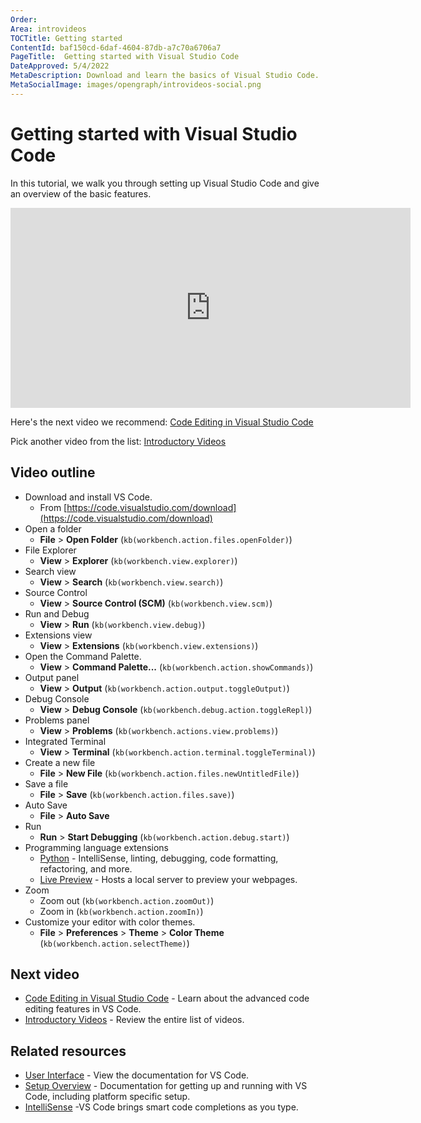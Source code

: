 ```yaml
---
Order:
Area: introvideos
TOCTitle: Getting started
ContentId: baf150cd-6daf-4604-87db-a7c70a6706a7
PageTitle:  Getting started with Visual Studio Code
DateApproved: 5/4/2022
MetaDescription: Download and learn the basics of Visual Studio Code.
MetaSocialImage: images/opengraph/introvideos-social.png
---
```

# Getting started with Visual Studio Code

In this tutorial, we walk you through setting up Visual Studio Code and give an overview of the basic features.

<iframe src="https://www.youtube-nocookie.com/embed/B-s71n0dHUk?autoplay=true" width="640" height="320" allowFullScreen="true" frameBorder="0" title="Getting Started with Visual Studio Code"></iframe>

Here's the next video we recommend: [Code Editing in Visual Studio Code](/docs/introvideos/codeediting.md)

Pick another video from the list: [Introductory Videos](/docs/getstarted/introvideos.md)

## Video outline

* Download and install VS Code.
  * From [https://code.visualstudio.com/download](https://code.visualstudio.com/download)
* Open a folder
  * **File** > **Open Folder** (`kb(workbench.action.files.openFolder)`)
* File Explorer
  * **View** > **Explorer** (`kb(workbench.view.explorer)`)
* Search view
  * **View** > **Search** (`kb(workbench.view.search)`)
* Source Control
  * **View** > **Source Control (SCM)** (`kb(workbench.view.scm)`)
* Run and Debug
  * **View** > **Run** (`kb(workbench.view.debug)`)
* Extensions view
  * **View** > **Extensions** (`kb(workbench.view.extensions)`)
* Open the Command Palette.
  * **View** > **Command Palette...** (`kb(workbench.action.showCommands)`)
* Output panel
  * **View** > **Output** (`kb(workbench.action.output.toggleOutput)`)
* Debug Console
  * **View** > **Debug Console** (`kb(workbench.debug.action.toggleRepl)`)
* Problems panel
  * **View** > **Problems** (`kb(workbench.actions.view.problems)`)
* Integrated Terminal
  * **View** > **Terminal** (`kb(workbench.action.terminal.toggleTerminal)`)
* Create a new file
  * **File** > **New File** (`kb(workbench.action.files.newUntitledFile)`)
* Save a file
  * **File** > **Save** (`kb(workbench.action.files.save)`)
* Auto Save
  * **File** > **Auto Save**
* Run
  * **Run** > **Start Debugging** (`kb(workbench.action.debug.start)`)
* Programming language extensions
  * [Python](https://marketplace.visualstudio.com/items?itemName=ms-python.python) - IntelliSense, linting, debugging, code formatting, refactoring, and more.
  * [Live Preview](https://marketplace.visualstudio.com/items?itemName=ms-vscode.live-server) - Hosts a local server to preview your webpages.
* Zoom
  * Zoom out (`kb(workbench.action.zoomOut)`)
  * Zoom in (`kb(workbench.action.zoomIn)`)
* Customize your editor with color themes.
  * **File** > **Preferences** > **Theme** > **Color Theme** (`kb(workbench.action.selectTheme)`)

## Next video

* [Code Editing in Visual Studio Code](/docs/introvideos/codeediting.md) - Learn about the advanced code editing features in VS Code.
* [Introductory Videos](/docs/getstarted/introvideos.md) - Review the entire list of videos.

## Related resources

* [User Interface](/docs/getstarted/userinterface.md) - View the documentation for VS Code.
* [Setup Overview](/docs/setup/setup-overview.md) - Documentation for getting up and running with VS Code, including platform specific setup.
* [IntelliSense](/docs/editor/intellisense.md) -VS Code brings smart code completions as you type.
